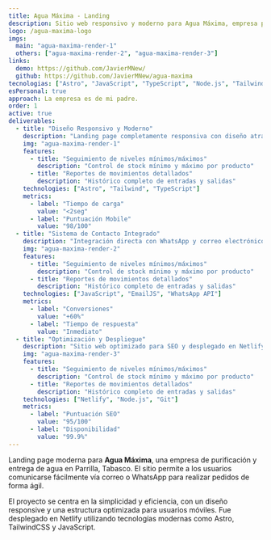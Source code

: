 ```yaml
---
title: Agua Máxima - Landing
description: Sitio web responsivo y moderno para Agua Máxima, empresa purificadora de agua. La landing permite contactar mediante correo electrónico y realizar pedidos rápidos vía WhatsApp.
logo: /agua-maxima-logo
imgs: 
  main: "agua-maxima-render-1"
  others: ["agua-maxima-render-2", "agua-maxima-render-3"]
links:
  demo: https://github.com/JavierMNew/
  github: https://github.com/JavierMNew/agua-maxima
tecnologias: ["Astro", "JavaScript", "TypeScript", "Node.js", "Tailwind", "Netlify"]
esPersonal: true
approach: La empresa es de mi padre.
order: 1
active: true
deliverables:
  - title: "Diseño Responsivo y Moderno"
    description: "Landing page completamente responsiva con diseño atractivo y optimizada para dispositivos móviles y desktop."
    img: "agua-maxima-render-1"
    features:
      - title: "Seguimiento de niveles mínimos/máximos"
        description: "Control de stock mínimo y máximo por producto"
      - title: "Reportes de movimientos detallados"
        description: "Histórico completo de entradas y salidas"
    technologies: ["Astro", "Tailwind", "TypeScript"]
    metrics:
      - label: "Tiempo de carga"
        value: "<2seg"
      - label: "Puntuación Mobile"
        value: "98/100"
  - title: "Sistema de Contacto Integrado"
    description: "Integración directa con WhatsApp y correo electrónico para facilitar el contacto y pedidos de clientes."
    img: "agua-maxima-render-2"
    features:
      - title: "Seguimiento de niveles mínimos/máximos"
        description: "Control de stock mínimo y máximo por producto"
      - title: "Reportes de movimientos detallados"
        description: "Histórico completo de entradas y salidas"
    technologies: ["JavaScript", "EmailJS", "WhatsApp API"]
    metrics:
      - label: "Conversiones"
        value: "+60%"
      - label: "Tiempo de respuesta"
        value: "Inmediato"
  - title: "Optimización y Despliegue"
    description: "Sitio web optimizado para SEO y desplegado en Netlify con certificado SSL y dominio personalizado."
    img: "agua-maxima-render-3"
    features:
      - title: "Seguimiento de niveles mínimos/máximos"
        description: "Control de stock mínimo y máximo por producto"
      - title: "Reportes de movimientos detallados"
        description: "Histórico completo de entradas y salidas"
    technologies: ["Netlify", "Node.js", "Git"]
    metrics:
      - label: "Puntuación SEO"
        value: "95/100"
      - label: "Disponibilidad"
        value: "99.9%"
---
```


Landing page moderna para **Agua Máxima**, una empresa de purificación y entrega de agua en Parrilla, Tabasco. El sitio permite a los usuarios comunicarse fácilmente vía correo o WhatsApp para realizar pedidos de forma ágil.

El proyecto se centra en la simplicidad y eficiencia, con un diseño responsive y una estructura optimizada para usuarios móviles. Fue desplegado en Netlify utilizando tecnologías modernas como Astro, TailwindCSS y JavaScript.
